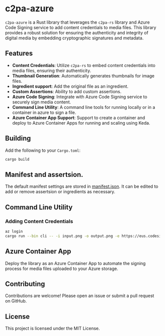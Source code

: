 # c2pa-azure

`c2pa-azure` is a Rust library that leverages the `c2pa-rs` library and Azure Code Signing service to add content credentials to media files. This library provides a robust solution for ensuring the authenticity and integrity of digital media by embedding cryptographic signatures and metadata.

## Features

- **Content Credentials**: Utilize `c2pa-rs` to embed content credentials into media files, ensuring their authenticity.
- **Thumbnail Generation**: Automatically generates thumbnails for image files.
- **Ingredient support**: Add the original file as an ingredient.
- **Custom Assertions**: Ability to add custom assertions.
- **Azure Code Signing**: Integrate with Azure Code Signing service to securely sign media content.
- **Command Line Utility**: A command line tools for running locally or in a container in azure to sign a file.
- **Azure Container App Support**: Support to create a container and deploy to Azure Container Apps for running and scaling using Keda.

## Building

Add the following to your `Cargo.toml`:

```bash
cargo build
```

## Manifest and assertsion.
The default manifest settings are stored in [manifest.json](manifest.json).  It can be edited to add or remove assertsion or ingredients as necessary.
## Command Line Utility

### Adding Content Credentials

```bash
az login
cargo run --bin cli -- -i input.png -o output.png -e https://eus.codesigning.azure.net -a signing_account -c certificate_profile [-m manifest.json]
```
## Azure Container App

Deploy the library as an Azure Container App to automate the signing process for media files uploaded to your Azure storage.

## Contributing

Contributions are welcome! Please open an issue or submit a pull request on GitHub.

## License

This project is licensed under the MIT License.
